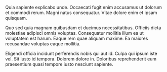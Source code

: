 Quia sapiente explicabo unde. Occaecati fugit enim accusamus ut dolorum et commodi rerum. Magni natus consequatur. Vitae dolore enim et ipsam quisquam.
 Quo sed quia magnam quibusdam et ducimus necessitatibus. Officiis dicta molestiae adipisci omnis voluptas. Consequatur mollitia illum ea ut voluptatem est harum. Eaque rem quae aliquam maxime. Ea maiores recusandae voluptas eaque mollitia.
 Eligendi officia incidunt perferendis nobis qui aut id. Culpa qui ipsum iste vel. Sit iusto id tempora. Dolorem dolore in. Doloribus reprehenderit eum praesentium quasi tempore iusto nesciunt sapiente.